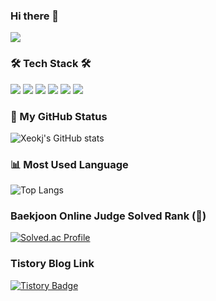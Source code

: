 ### Hi there 👋

<img src="https://capsule-render.vercel.app/api?type=waving&color=auto&height=200&section=header&text=Welcome!&fontSize=70" />

<h3 align="left">🛠 Tech Stack 🛠</h3>
<span><img src="https://img.shields.io/badge/C-A8B9CC?style=flat-square&logo=C&logoColor=white"/></span>
<img src="https://img.shields.io/badge/c++-071D49?style=for-the-badge&logo=c&logoColor=white">
<img src="https://img.shields.io/badge/html-EF2D5E?style=for-the-badge&logo=html5&logoColor=white">
<img src="https://img.shields.io/badge/css-9999FF?style=for-the-badge&logo=css3&logoColor=white">
<img src="https://img.shields.io/badge/javascript-FFA500?style=for-the-badge&logo=javascript&logoColor=white">
<img src="https://img.shields.io/badge/react-5C1F87?style=for-the-badge&logo=react&logoColor=white">


### :calendar: My GitHub Status
![Xeokj's GitHub stats](https://github-readme-stats.vercel.app/api?username=Xeokj&show_icons=true&theme=tokyonight)


### :bar_chart: Most Used Language
![Top Langs](https://github-readme-stats.vercel.app/api/top-langs/?username=Xeokj&theme=tokyonight)

### Baekjoon Online Judge Solved Rank (:hatching_chick:)
[![Solved.ac Profile](http://mazassumnida.wtf/api/generate_badge?boj=backspace22)](https://solved.ac/backspace22)


### Tistory Blog Link
[![Tistory Badge](https://img.shields.io/badge/Tech%20Blog-555263?style=flat&logoColor=white)]("https://jangkunstory.tistory.com/)


<!--
**Xeokj/Xeokj** is a ✨ _special_ ✨ repository because its `README.md` (this file) appears on your GitHub profile.

Here are some ideas to get you started:

- 🔭 I’m currently working on ...
- 🌱 I’m currently learning ...
- 👯 I’m looking to collaborate on ...
- 🤔 I’m looking for help with ...
- 💬 Ask me about ...
- 📫 How to reach me: ...
- 😄 Pronouns: ...
- ⚡ Fun fact: ...
-->
